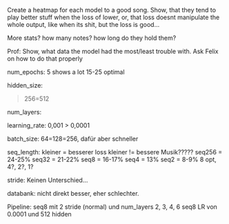 Create a heatmap for each model to a good song.
Show, that they tend to play better stuff when the loss of lower, or, that loss doesnt manipulate the whole output,
like when its shit, but the loss is good...

More stats?
how many notes? how long do they hold them?

Prof: Show, what data the model had the most/least trouble with.
Ask Felix on how to do that properly


num_epochs:
5 shows a lot
15-25 optimal

hidden_size:
> 256=512

num_layers:


learning_rate:
0,001 > 0,0001

batch_size:
64=128=256, dafür aber schneller

seq_length:
kleiner = besserer loss
kleiner != bessere Musik?????
seq256 = 24-25%
seq32 = 21-22%
seq8 = 16-17%
seq4 = 13%
seq2 = 8-9%
8 opt, 4?, 2?, 1?

stride:
Keinen Unterschied...

databank:
nicht direkt besser, eher schlechter.



Pipeline:
seq8 mit 2 stride (normal) und num_layers 2, 3, 4, 6
seq8 LR von 0.0001 und 512 hidden
